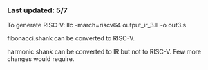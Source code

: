 ### Last updated: 5/7

To generate RISC-V: llc -march=riscv64 output_ir_3.ll -o out3.s

fibonacci.shank can be converted to RISC-V.

harmonic.shank can be converted to IR but not to RISC-V. Few more changes would require.
